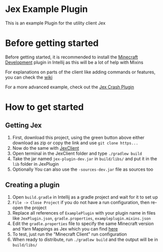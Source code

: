 # Jex Example Plugin
This is an example Plugin for the utility client Jex

# Before getting started
Before getting started, it is recommended to install the [Minecraft Development](https://plugins.jetbrains.com/plugin/8327-minecraft-development) plugin in Intellij as this will be a lot of help with Mixins

For explanations on parts of the client like adding commands or features, you can check the [wiki](https://github.com/DustinRepo/JexExamplePlugin/wiki)

For a more advanced example, check out the [Jex Crash Plugin](https://github.com/DustinRepo/JexCrashPlugin)
# How to get started
## Getting Jex
1. First, download this project, using the green button above either download as zip or copy the link and use `git clone https...`
2. Now do the same with [JexClient](https://github.com/DustinRepo/JexClient)
3. Open terminal in the JexClient folder and type `./gradlew build`
4. Take the jar named `jex-plugin-dev.jar` in `build/libs/` and put it in the `lib` folder in JexPlugin
5. Optionally You can also use the `-sources-dev.jar` file as sources too
## Creating a plugin
1. Open `build.gradle` in Intellij as a gradle project and wait for it to set up
2. `File -> Close Project` if you do not have a run configuration, then re-open the project
3. Replace all references of `ExamplePlugin` with your plugin name in files like `JexPlugin.json`, `gradle.properties`, `exampleplugin.mixins.json`
4. Edit the `gradle.properties` file to specify the same Minecraft version and Yarn Mappings as Jex which you can find [here](https://github.com/DustinRepo/JexClient/blob/main/gradle.properties)
5. To test, just run the "Minecraft Client" run configuration
6. When ready to distribute, run `./gradlew build` and the output will be in `build/libs/`